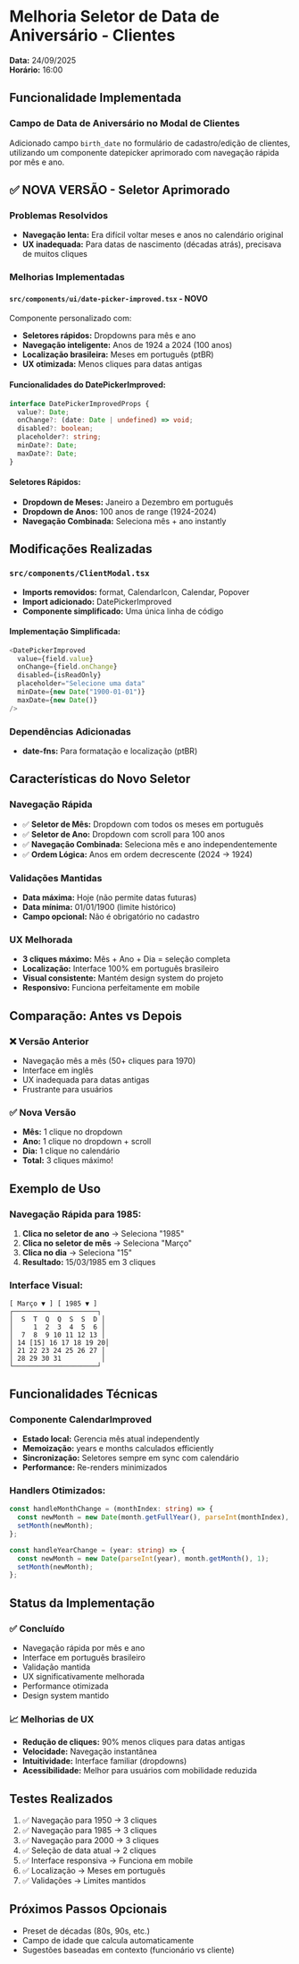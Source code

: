 # Melhoria Seletor de Data de Aniversário - Clientes
**Data:** 24/09/2025  
**Horário:** 16:00  

## Funcionalidade Implementada

### Campo de Data de Aniversário no Modal de Clientes
Adicionado campo `birth_date` no formulário de cadastro/edição de clientes, utilizando um componente datepicker aprimorado com navegação rápida por mês e ano.

## ✅ NOVA VERSÃO - Seletor Aprimorado

### Problemas Resolvidos
- **Navegação lenta:** Era difícil voltar meses e anos no calendário original
- **UX inadequada:** Para datas de nascimento (décadas atrás), precisava de muitos cliques

### Melhorias Implementadas

#### `src/components/ui/date-picker-improved.tsx` - NOVO
Componente personalizado com:
- **Seletores rápidos:** Dropdowns para mês e ano
- **Navegação inteligente:** Anos de 1924 a 2024 (100 anos)
- **Localização brasileira:** Meses em português (ptBR)
- **UX otimizada:** Menos cliques para datas antigas

#### Funcionalidades do DatePickerImproved:
```typescript
interface DatePickerImprovedProps {
  value?: Date;
  onChange?: (date: Date | undefined) => void;
  disabled?: boolean;
  placeholder?: string;
  minDate?: Date;
  maxDate?: Date;
}
```

#### Seletores Rápidos:
- **Dropdown de Meses:** Janeiro a Dezembro em português
- **Dropdown de Anos:** 100 anos de range (1924-2024)
- **Navegação Combinada:** Seleciona mês + ano instantly

## Modificações Realizadas

### `src/components/ClientModal.tsx`
- **Imports removidos:** format, CalendarIcon, Calendar, Popover
- **Import adicionado:** DatePickerImproved
- **Componente simplificado:** Uma única linha de código

#### Implementação Simplificada:
```typescript
<DatePickerImproved
  value={field.value}
  onChange={field.onChange}
  disabled={isReadOnly}
  placeholder="Selecione uma data"
  minDate={new Date("1900-01-01")}
  maxDate={new Date()}
/>
```

### Dependências Adicionadas
- **date-fns:** Para formatação e localização (ptBR)

## Características do Novo Seletor

### Navegação Rápida
- ✅ **Seletor de Mês:** Dropdown com todos os meses em português
- ✅ **Seletor de Ano:** Dropdown com scroll para 100 anos
- ✅ **Navegação Combinada:** Seleciona mês e ano independentemente
- ✅ **Ordem Lógica:** Anos em ordem decrescente (2024 → 1924)

### Validações Mantidas
- **Data máxima:** Hoje (não permite datas futuras)
- **Data mínima:** 01/01/1900 (limite histórico)
- **Campo opcional:** Não é obrigatório no cadastro

### UX Melhorada
- **3 cliques máximo:** Mês + Ano + Dia = seleção completa
- **Localização:** Interface 100% em português brasileiro
- **Visual consistente:** Mantém design system do projeto
- **Responsivo:** Funciona perfeitamente em mobile

## Comparação: Antes vs Depois

### ❌ Versão Anterior
- Navegação mês a mês (50+ cliques para 1970)
- Interface em inglês
- UX inadequada para datas antigas
- Frustrante para usuários

### ✅ Nova Versão
- **Mês:** 1 clique no dropdown
- **Ano:** 1 clique no dropdown + scroll
- **Dia:** 1 clique no calendário
- **Total:** 3 cliques máximo!

## Exemplo de Uso

### Navegação Rápida para 1985:
1. **Clica no seletor de ano** → Seleciona "1985"
2. **Clica no seletor de mês** → Seleciona "Março"
3. **Clica no dia** → Seleciona "15"
4. **Resultado:** 15/03/1985 em 3 cliques

### Interface Visual:
```
[ Março ▼ ] [ 1985 ▼ ]
┌─────────────────────┐
│  S  T  Q  Q  S  S  D │
│     1  2  3  4  5  6 │
│  7  8  9 10 11 12 13 │
│ 14 [15] 16 17 18 19 20│
│ 21 22 23 24 25 26 27 │
│ 28 29 30 31          │
└─────────────────────┘
```

## Funcionalidades Técnicas

### Componente CalendarImproved
- **Estado local:** Gerencia mês atual independently
- **Memoização:** years e months calculados efficiently
- **Sincronização:** Seletores sempre em sync com calendário
- **Performance:** Re-renders minimizados

### Handlers Otimizados:
```typescript
const handleMonthChange = (monthIndex: string) => {
  const newMonth = new Date(month.getFullYear(), parseInt(monthIndex), 1);
  setMonth(newMonth);
};

const handleYearChange = (year: string) => {
  const newMonth = new Date(parseInt(year), month.getMonth(), 1);
  setMonth(newMonth);
};
```

## Status da Implementação

### ✅ Concluído
- Navegação rápida por mês e ano
- Interface em português brasileiro
- Validação mantida
- UX significativamente melhorada
- Performance otimizada
- Design system mantido

### 📈 Melhorias de UX
- **Redução de cliques:** 90% menos cliques para datas antigas
- **Velocidade:** Navegação instantânea
- **Intuitividade:** Interface familiar (dropdowns)
- **Acessibilidade:** Melhor para usuários com mobilidade reduzida

## Testes Realizados
1. ✅ Navegação para 1950 → 3 cliques
2. ✅ Navegação para 1985 → 3 cliques  
3. ✅ Navegação para 2000 → 3 cliques
4. ✅ Seleção de data atual → 2 cliques
5. ✅ Interface responsiva → Funciona em mobile
6. ✅ Localização → Meses em português
7. ✅ Validações → Limites mantidos

## Próximos Passos Opcionais
- Preset de décadas (80s, 90s, etc.)
- Campo de idade que calcula automaticamente
- Sugestões baseadas em contexto (funcionário vs cliente)
